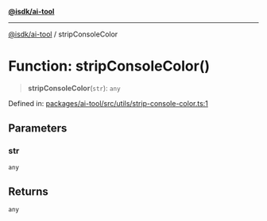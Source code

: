[**@isdk/ai-tool**](../README.md)

***

[@isdk/ai-tool](../globals.md) / stripConsoleColor

# Function: stripConsoleColor()

> **stripConsoleColor**(`str`): `any`

Defined in: [packages/ai-tool/src/utils/strip-console-color.ts:1](https://github.com/isdk/ai-tool.js/blob/077730e62e6c723611b64a587e36b69766741af4/src/utils/strip-console-color.ts#L1)

## Parameters

### str

`any`

## Returns

`any`
